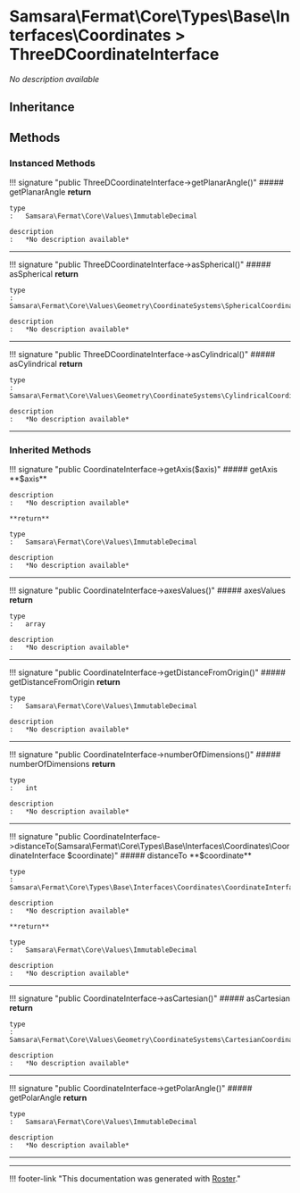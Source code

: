 # Samsara\Fermat\Core\Types\Base\Interfaces\Coordinates > ThreeDCoordinateInterface

*No description available*


## Inheritance


## Methods


### Instanced Methods

!!! signature "public ThreeDCoordinateInterface->getPlanarAngle()"
    ##### getPlanarAngle
    **return**

    type
    :   Samsara\Fermat\Core\Values\ImmutableDecimal

    description
    :   *No description available*
    
---

!!! signature "public ThreeDCoordinateInterface->asSpherical()"
    ##### asSpherical
    **return**

    type
    :   Samsara\Fermat\Core\Values\Geometry\CoordinateSystems\SphericalCoordinate

    description
    :   *No description available*
    
---

!!! signature "public ThreeDCoordinateInterface->asCylindrical()"
    ##### asCylindrical
    **return**

    type
    :   Samsara\Fermat\Core\Values\Geometry\CoordinateSystems\CylindricalCoordinate

    description
    :   *No description available*
    
---



### Inherited Methods

!!! signature "public CoordinateInterface->getAxis($axis)"
    ##### getAxis
    **$axis**

    description
    :   *No description available*

    **return**

    type
    :   Samsara\Fermat\Core\Values\ImmutableDecimal

    description
    :   *No description available*
    
---

!!! signature "public CoordinateInterface->axesValues()"
    ##### axesValues
    **return**

    type
    :   array

    description
    :   *No description available*
    
---

!!! signature "public CoordinateInterface->getDistanceFromOrigin()"
    ##### getDistanceFromOrigin
    **return**

    type
    :   Samsara\Fermat\Core\Values\ImmutableDecimal

    description
    :   *No description available*
    
---

!!! signature "public CoordinateInterface->numberOfDimensions()"
    ##### numberOfDimensions
    **return**

    type
    :   int

    description
    :   *No description available*
    
---

!!! signature "public CoordinateInterface->distanceTo(Samsara\Fermat\Core\Types\Base\Interfaces\Coordinates\CoordinateInterface $coordinate)"
    ##### distanceTo
    **$coordinate**

    type
    :   Samsara\Fermat\Core\Types\Base\Interfaces\Coordinates\CoordinateInterface

    description
    :   *No description available*

    **return**

    type
    :   Samsara\Fermat\Core\Values\ImmutableDecimal

    description
    :   *No description available*
    
---

!!! signature "public CoordinateInterface->asCartesian()"
    ##### asCartesian
    **return**

    type
    :   Samsara\Fermat\Core\Values\Geometry\CoordinateSystems\CartesianCoordinate

    description
    :   *No description available*
    
---

!!! signature "public CoordinateInterface->getPolarAngle()"
    ##### getPolarAngle
    **return**

    type
    :   Samsara\Fermat\Core\Values\ImmutableDecimal

    description
    :   *No description available*
    
---




---
!!! footer-link "This documentation was generated with [Roster](https://jordanrl.github.io/Roster/)."